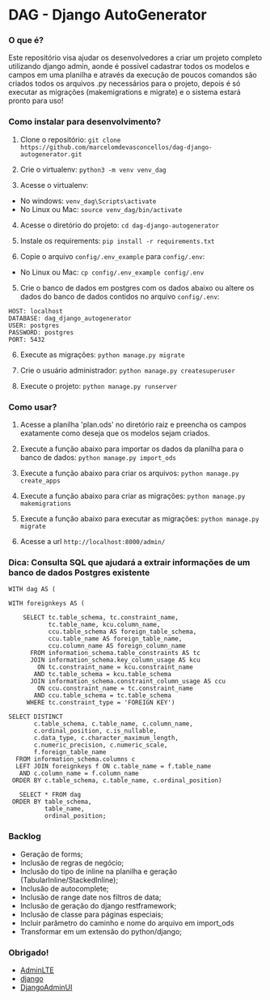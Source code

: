 # DAG - Django AutoGenerator

### O que é? ###

Este repositório visa ajudar os desenvolvedores a criar um projeto completo utilizando django admin, aonde é possível cadastrar todos os modelos e campos em uma planilha e através da execução de poucos comandos são criados todos os arquivos .py necessários para o projeto, depois é só executar as migrações (makemigrations e migrate) e o sistema estará pronto para uso!

### Como instalar para desenvolvimento? ###

1. Clone o repositório: ```git clone https://github.com/marcelomdevasconcellos/dag-django-autogenerator.git ```

2. Crie o virtualenv: ```python3 -m venv venv_dag ```

3. Acesse o virtualenv:

- No windows: ```venv_dag\Scripts\activate```
- No Linux ou Mac: ```source venv_dag/bin/activate```

4. Acesse o diretório do projeto: ```cd dag-django-autogenerator```

3. Instale os requirements: ```pip install -r requirements.txt ```

4. Copie o arquivo `config/.env_example` para `config/.env`:

- No Linux ou Mac: ```cp config/.env_example config/.env ```

5. Crie o banco de dados em postgres com os dados abaixo ou altere os dados do banco de dados contidos no arquivo `config/.env`:

```
HOST: localhost
DATABASE: dag_django_autogenerator
USER: postgres
PASSWORD: postgres
PORT: 5432
```

6. Execute as migrações: ```python manage.py migrate ```

7. Crie o usuário administrador: ```python manage.py createsuperuser ```

8. Execute o projeto: ```python manage.py runserver ```

### Como usar? ###
1. Acesse a planilha 'plan.ods' no diretório raiz e preencha os campos exatamente como deseja que os modelos sejam criados.

2. Execute a função abaixo para importar os dados da planilha para o banco de dados: ```python manage.py import_ods ```

3. Execute a função abaixo para criar os arquivos: ```python manage.py create_apps  ```

4. Execute a função abaixo para criar as migrações: ```python manage.py makemigrations  ```

5. Execute a função abaixo para executar as migrações: ```python manage.py migrate  ```

6. Acesse a url ```http://localhost:8000/admin/```


### Dica: Consulta SQL que ajudará a extrair informações de um banco de dados Postgres existente ###
```
WITH dag AS (

WITH foreignkeys AS (

    SELECT tc.table_schema, tc.constraint_name,
           tc.table_name, kcu.column_name,
           ccu.table_schema AS foreign_table_schema,
           ccu.table_name AS foreign_table_name,
           ccu.column_name AS foreign_column_name
      FROM information_schema.table_constraints AS tc
      JOIN information_schema.key_column_usage AS kcu 
        ON tc.constraint_name = kcu.constraint_name 
       AND tc.table_schema = kcu.table_schema
      JOIN information_schema.constraint_column_usage AS ccu 
        ON ccu.constraint_name = tc.constraint_name 
       AND ccu.table_schema = tc.table_schema
     WHERE tc.constraint_type = 'FOREIGN KEY')
     
SELECT DISTINCT 
       c.table_schema, c.table_name, c.column_name, 
       c.ordinal_position, c.is_nullable,
       c.data_type, c.character_maximum_length, 
       c.numeric_precision, c.numeric_scale,
       f.foreign_table_name
  FROM information_schema.columns c
  LEFT JOIN foreignkeys f ON c.table_name = f.table_name 
   AND c.column_name = f.column_name
 ORDER BY c.table_schema, c.table_name, c.ordinal_position)
 
   SELECT * FROM dag
 ORDER BY table_schema, 
          table_name, 
          ordinal_position;
```

### Backlog ###

- Geração de forms;
- Inclusão de regras de negócio;
- Inclusão do tipo de inline na planilha e geração (TabularInline/StackedInline);
- Inclusão de autocomplete;
- Inclusão de range date nos filtros de data;
- Inclusão de geração do django restframework;
- Inclusão de classe para páginas especiais;
- Incluir parâmetro do caminho e nome do arquivo em import_ods
- Transformar em um extensão do python/django;


### Obrigado!

- [AdminLTE](https://github.com/ColorlibHQ/AdminLTE)
- [django](https://github.com/django/django)
- [DjangoAdminUI](https://github.com/wuyue92tree/django-adminlte-ui)



